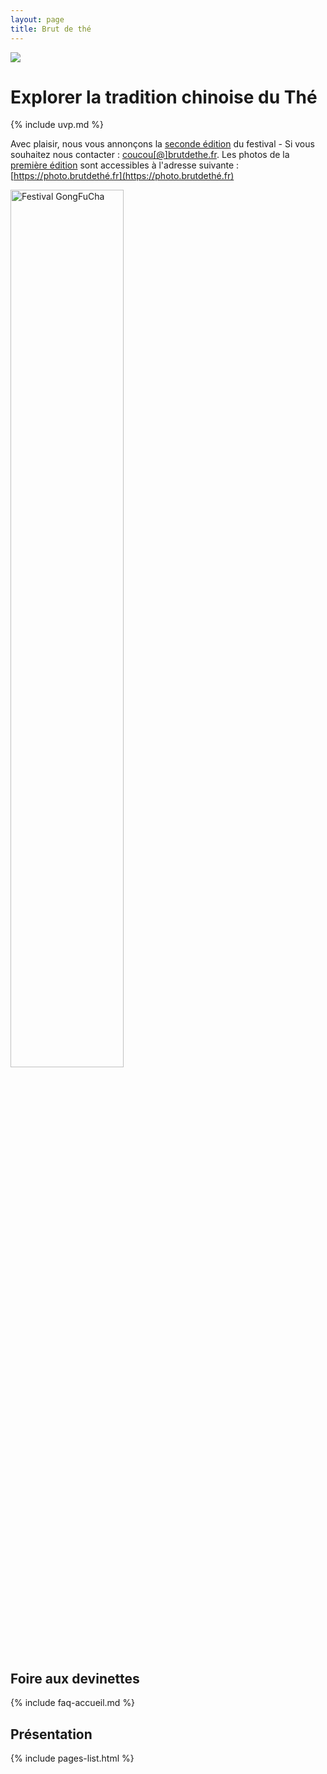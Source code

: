 ```yaml
---
layout: page
title: Brut de thé
---
```


![](/assets/media/accueil_2.jpg)

# Explorer la tradition chinoise du Thé

{% include uvp.md %}

Avec plaisir, nous vous annonçons la [seconde édition](https://gongfucha.xn--brutdeth-i1a.fr) du festival - Si vous souhaitez nous contacter : <a href="mailto:coucou[@]brutdethe.fr">coucou[@]brutdethe.fr</a>. Les photos de la [première édition](https://gongfucha.brutdethé.fr/2022) sont accessibles à l'adresse suivante : [https://photo.brutdethé.fr](https://photo.brutdethé.fr)

[<img src="https://gongfucha.xn--brutdeth-i1a.fr/assets/images/affiche-gongfucha-2023.jpg" alt="Festival GongFuCha" width="60%" />](https://gongfucha.brutdethé.fr)

## Foire aux devinettes 

{% include faq-accueil.md %}

## Présentation

{% include pages-list.html %}
